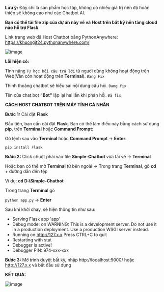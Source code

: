 **Lưu ý:** Đây chỉ là sản phẩm học tập, không có nhiều giá trị nên độ hoàn thiện sẽ không cao như các Chatbot AI.

**Bạn có thể tải file zip của dự án này về và Host trên bất kỳ nền tảng cloud nào hỗ trợ Flask**

Link trang web đã Host Chatbot bằng PythonAnywhere: https://khuongit24.pythonanywhere.com/

![image](https://github.com/khuongit24/Simple-Chatbot/assets/161446361/2fbe9429-b365-4b08-ac6d-c7598f04c654)


**Lỗi hiện có:**

Tính năng `Tự học hỏi câu trả lời` từ người dùng không hoạt động trên Web(Vẫn còn hoạt động trên **Terminal**). `Đang Fix`

Thỉnh thoảng chatbot sẽ hiểu sai nội dung câu hỏi. `Đang fix`

Tên của chat bot **"Bot"** lặp lại hai lần khi phản hồi. `Đã fix`


__CÁCH HOST CHATBOT TRÊN MÁY TÍNH CÁ NHÂN__

**Bước 1:** Cài đặt **Flask**

Đầu tiên, bạn cần cài đặt **Flask**. Bạn có thể làm điều này bằng cách sử dụng **pip**, trên **Terminal** hoặc **Command Prompt**:

Gõ lệnh sau vào **Terminal** hoặc **Command Prompt** -> **Enter**:

```pip install Flask```

**Bước 2:** Click chuột phải vào file **Simple-Chatbot** vừa tải về -> **Terminal**

Hoặc bạn có thể mở **Terminal** từ bên ngoài -> Trong trang **Terminal**, gõ **cd** + đường dẫn đến tệp

Ví dụ: **cd D:\Simple-Chatbot**

Trong trang **Terminal** gõ 

```python app.py```  -> **Enter**

Sau khi khởi chạy, sẽ hiện thông tin như sau:

 * Serving Flask app 'app'
 * Debug mode: on
WARNING: This is a development server. Do not use it in a production deployment. Use a production WSGI server instead.
 * Running on http://127.x.x
Press CTRL+C to quit
 * Restarting with stat
 * Debugger is active!
 * Debugger PIN: 974-xxx-xxx

**Bước 3:** Mở trình duyệt bất kỳ, nhập http://localhost:5000/ hoặc http://127.x.x và bắt đầu sử dụng

__KẾT QUẢ:__

![image](https://github.com/khuongit24/Simple-Chatbot/assets/161446361/134313c9-0f79-445b-9758-9b9c6072f006)
